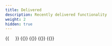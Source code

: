 ```yaml
---
title: Delivered
description: Recently delivered functionality
weight: 2
hidden: true
---
```


<div style="display: flex; flex-direction: row; justify-content: flex-start; gap: 20px; flex-wrap: wrap;">
    {{<news-card
        title="Process editing tools"
        content="Ability to edit process associated with a service."
        timeline="Q1 2024"
        githubUrl="https://github.com/digdir/roadmap/issues/112"
    >}}
    {{<news-card
        title="Signing"
        content="Support for simple electronic signature in accordance with eIDAS for an action related to a service in Altinn 3."
        timeline="Q1 2024"
        githubUrl="https://github.com/digdir/roadmap/issues/77"
    >}}
    {{<news-card
        title="V4 - frontend for services"
        content="New version of frontend for services. New functionality will be added to this version."
        timeline="Q1 2024"
        githubUrl="https://github.com/digdir/roadmap/issues/314"
    >}}
    {{<news-card
        title="Email notification"
        content="Ability to set up notification via email."
        timeline="Q1 2024"
        githubUrl="https://github.com/digdir/roadmap/issues/158"
    >}}
    {{<news-card
        title="SMS notification"
        content="Ability to set up notification via SMS."
        timeline="Q1 2024"
        githubUrl="https://github.com/digdir/roadmap/issues/158"
    >}}
</div>
</div>